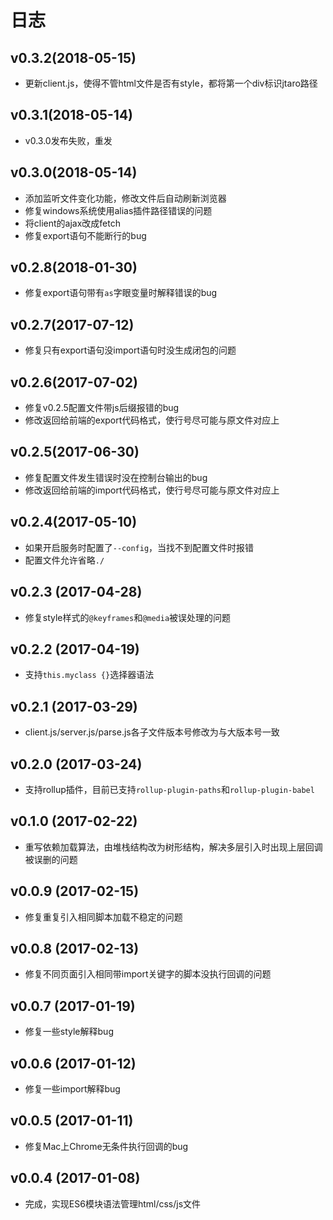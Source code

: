 # 日志

## v0.3.2(2018-05-15)

- 更新client.js，使得不管html文件是否有style，都将第一个div标识jtaro路径

## v0.3.1(2018-05-14)

- v0.3.0发布失败，重发

## v0.3.0(2018-05-14)

- 添加监听文件变化功能，修改文件后自动刷新浏览器
- 修复windows系统使用alias插件路径错误的问题
- 将client的ajax改成fetch
- 修复export语句不能断行的bug

## v0.2.8(2018-01-30)

- 修复export语句带有`as`字眼变量时解释错误的bug

## v0.2.7(2017-07-12)

- 修复只有export语句没import语句时没生成闭包的问题

## v0.2.6(2017-07-02)

- 修复v0.2.5配置文件带js后缀报错的bug
- 修改返回给前端的export代码格式，使行号尽可能与原文件对应上


## v0.2.5(2017-06-30)

- 修复配置文件发生错误时没在控制台输出的bug
- 修改返回给前端的import代码格式，使行号尽可能与原文件对应上

## v0.2.4(2017-05-10)

- 如果开启服务时配置了`--config`，当找不到配置文件时报错
- 配置文件允许省略`./`

## v0.2.3 (2017-04-28)

- 修复style样式的`@keyframes`和`@media`被误处理的问题

## v0.2.2 (2017-04-19)

- 支持`this.myclass {}`选择器语法

## v0.2.1 (2017-03-29)

- client.js/server.js/parse.js各子文件版本号修改为与大版本号一致

## v0.2.0 (2017-03-24)

- 支持rollup插件，目前已支持`rollup-plugin-paths`和`rollup-plugin-babel`

## v0.1.0 (2017-02-22)

- 重写依赖加载算法，由堆栈结构改为树形结构，解决多层引入时出现上层回调被误删的问题

## v0.0.9 (2017-02-15)

- 修复重复引入相同脚本加载不稳定的问题

## v0.0.8 (2017-02-13)

- 修复不同页面引入相同带import关键字的脚本没执行回调的问题

## v0.0.7 (2017-01-19)

- 修复一些style解释bug

## v0.0.6 (2017-01-12)

- 修复一些import解释bug

## v0.0.5 (2017-01-11)

- 修复Mac上Chrome无条件执行回调的bug

## v0.0.4 (2017-01-08)

- 完成，实现ES6模块语法管理html/css/js文件